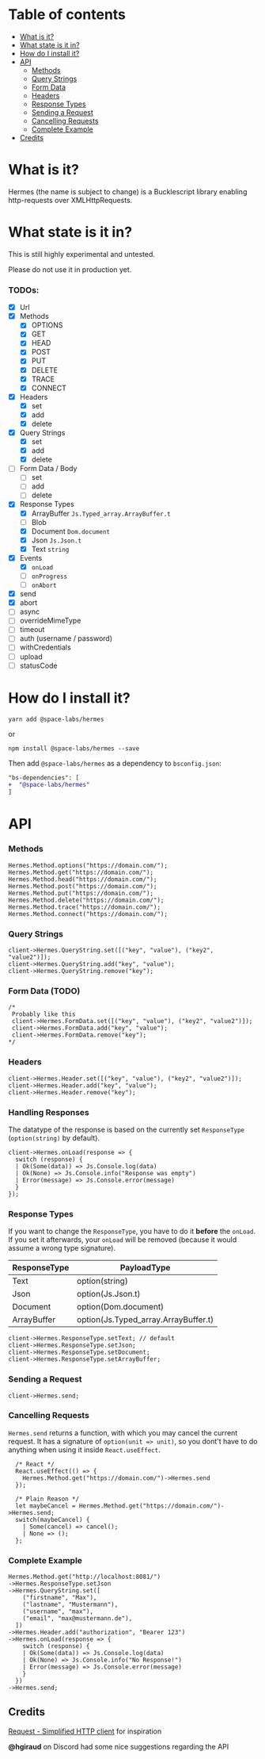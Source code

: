 # Table of contents

- [What is it?](#what-is-it)
- [What state is it in?](#what-state-is-it-in)
- [How do I install it?](#how-do-i-install-it)
- [API](#api)
  - [Methods](#methods)
  - [Query Strings](#query-strings)
  - [Form Data](#form-data-todo)
  - [Headers](#headers)
  - [Response Types](#response-types)
  - [Sending a Request](#sending-a-request)
  - [Cancelling Requests](#cancelling-requests)
  - [Complete Example](#complete-example)
- [Credits](#credits)

# What is it?

Hermes (the name is subject to change) is a Bucklescript library enabling http-requests over XMLHttpRequests.

# What state is it in?

This is still highly experimental and untested.

Please do not use it in production yet.

### TODOs:

- [x] Url
- [x] Methods
  - [x] OPTIONS
  - [x] GET
  - [x] HEAD
  - [x] POST
  - [x] PUT
  - [x] DELETE
  - [x] TRACE
  - [x] CONNECT
- [x] Headers
  - [x] set
  - [x] add
  - [x] delete
- [x] Query Strings
  - [x] set
  - [x] add
  - [x] delete
- [ ] Form Data / Body
  - [ ] set
  - [ ] add
  - [ ] delete
- [x] Response Types
  - [x] ArrayBuffer `Js.Typed_array.ArrayBuffer.t`
  - [ ] Blob
  - [x] Document `Dom.document`
  - [x] Json `Js.Json.t`
  - [x] Text `string`
- [x] Events
  - [x] `onLoad`
  - [ ] `onProgress`
  - [ ] `onAbort`
- [x] send
- [x] abort
- [ ] async
- [ ] overrideMimeType
- [ ] timeout
- [ ] auth (username / password)
- [ ] withCredentials
- [ ] upload
- [ ] statusCode

# How do I install it?

```
yarn add @space-labs/hermes
```

or

```
npm install @space-labs/hermes --save
```

Then add `@space-labs/hermes` as a dependency to `bsconfig.json`:

```diff
"bs-dependencies": [
+  "@space-labs/hermes"
]
```

# API

### Methods

```reason
Hermes.Method.options("https://domain.com/");
Hermes.Method.get("https://domain.com/");
Hermes.Method.head("https://domain.com/");
Hermes.Method.post("https://domain.com/");
Hermes.Method.put("https://domain.com/");
Hermes.Method.delete("https://domain.com/");
Hermes.Method.trace("https://domain.com/");
Hermes.Method.connect("https://domain.com/");
```

### Query Strings

```reason
client->Hermes.QueryString.set([("key", "value"), ("key2", "value2")]);
client->Hermes.QueryString.add("key", "value");
client->Hermes.QueryString.remove("key");
```

### Form Data (TODO)

```reason
/*
 Probably like this
 client->Hermes.FormData.set([("key", "value"), ("key2", "value2")]);
 client->Hermes.FormData.add("key", "value");
 client->Hermes.FormData.remove("key");
*/
```

### Headers

```reason
client->Hermes.Header.set([("key", "value"), ("key2", "value2")]);
client->Hermes.Header.add("key", "value");
client->Hermes.Header.remove("key");
```

### Handling Responses

The datatype of the response is based on the currently set `ResponseType` (`option(string)` by default).

```reason
client->Hermes.onLoad(response => {
  switch (response) {
  | Ok(Some(data)) => Js.Console.log(data)
  | Ok(None) => Js.Console.info("Response was empty")
  | Error(message) => Js.Console.error(message)
  }
});
```

### Response Types

If you want to change the `ResponseType`, you have to do it **before** the `onLoad`. If you set it afterwards, your
`onLoad` will be removed (because it would assume a wrong type signature).

| ResponseType | PayloadType                          |
| ------------ | ------------------------------------ |
| Text         | option(string)                       |
| Json         | option(Js.Json.t)                    |
| Document     | option(Dom.document)                 |
| ArrayBuffer  | option(Js.Typed_array.ArrayBuffer.t) |

```reason
client->Hermes.ResponseType.setText; // default
client->Hermes.ResponseType.setJson;
client->Hermes.ResponseType.setDocument;
client->Hermes.ResponseType.setArrayBuffer;
```

### Sending a Request

```reason
client->Hermes.send;
```

### Cancelling Requests

`Hermes.send` returns a function, with which you may cancel the current request. It has a signature of
`option(unit => unit)`, so you dont't have to do anything when using it inside `React.useEffect`.

```reason
  /* React */
  React.useEffect(() => {
    Hermes.Method.get("https://domain.com/")->Hermes.send
  });

  /* Plain Reason */
  let maybeCancel = Hermes.Method.get("https://domain.com/")->Hermes.send;
  switch(maybeCancel) {
    | Some(cancel) => cancel();
    | None => ();
  };
```

### Complete Example

```reason
Hermes.Method.get("http://localhost:8081/")
->Hermes.ResponseType.setJson
->Hermes.QueryString.set([
    ("firstname", "Max"),
    ("lastname", "Mustermann"),
    ("username", "max"),
    ("email", "max@mustermann.de"),
  ])
->Hermes.Header.add("authorization", "Bearer 123")
->Hermes.onLoad(response => {
    switch (response) {
    | Ok(Some(data)) => Js.Console.log(data)
    | Ok(None) => Js.Console.info("No Response!")
    | Error(message) => Js.Console.error(message)
    }
  })
->Hermes.send;
```

## Credits

[Request - Simplified HTTP client](https://github.com/request/request) for inspiration

**@hgiraud** on Discord had some nice suggestions regarding the API
